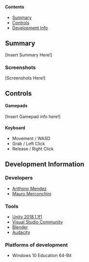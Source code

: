 #### Contents

- [Summary](#summary)
- [Controls](#controls)
- [Development Info](#development-information)

## Summary

[Insert Summary Here!]

### Screenshots

[Screenshots Here!]

## Controls
#### Gamepads
[Insert Gamepad info here!]
#### Keyboard
* Movement / WASD
* Grab / Left Click
* Release / Right Click

## Development Information

### Developers
* [Anthony Mendez](https://github.com/anthonymendez)
* [Mauro Merconchini](https://github.com/mauro-merconchini)

### Tools
* [Unity 2018.1.1f1](https://unity3d.com/get-unity/download/archive)
* [Visual Studio Community](https://www.visualstudio.com/vs/community/)
* [Blender](http://www.blender.org/)
* [Audacity](http://web.audacityteam.org/)

### Platforms of development
* Windows 10 Education 64-Bit
